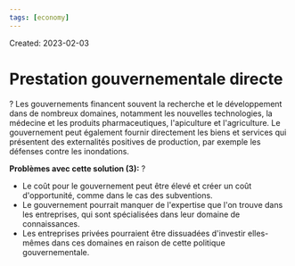 ```yaml
---
tags: [economy] 
---
```

Created: 2023-02-03

# Prestation gouvernementale directe
?
Les gouvernements financent souvent la recherche et le développement dans de nombreux domaines, notamment les nouvelles technologies, la médecine et les produits pharmaceutiques, l'apiculture et l'agriculture. Le gouvernement peut également fournir directement les biens et services qui présentent des externalités positives de production, par exemple les défenses contre les inondations.
<!--SR:!2023-02-13,5,230-->

**Problèmes avec cette solution (3):**
?
- Le coût pour le gouvernement peut être élevé et créer un coût d'opportunité, comme dans le cas des subventions.
- Le gouvernement pourrait manquer de l'expertise que l'on trouve dans les entreprises, qui sont spécialisées dans leur domaine de connaissances.
- Les entreprises privées pourraient être dissuadées d'investir elles-mêmes dans ces domaines en raison de cette politique gouvernementale.
<!--SR:!2023-02-08,2,230-->